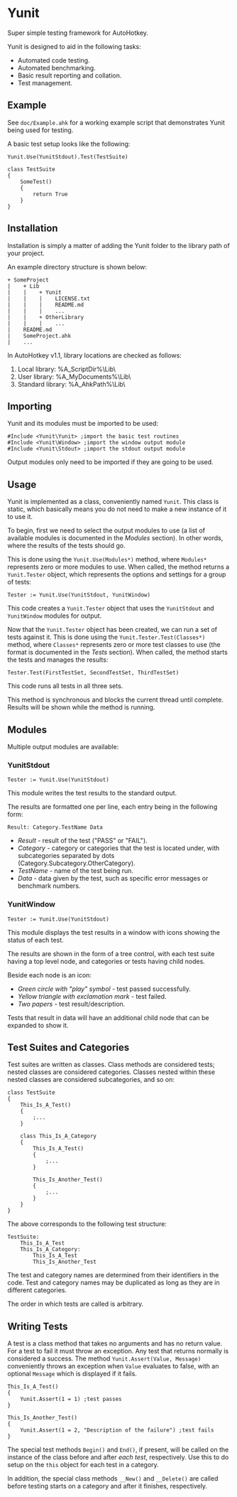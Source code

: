 Yunit
=====
Super simple testing framework for AutoHotkey.

Yunit is designed to aid in the following tasks:

* Automated code testing.
* Automated benchmarking.
* Basic result reporting and collation.
* Test management.

Example
-------
See `doc/Example.ahk` for a working example script that demonstrates Yunit being used for testing.

A basic test setup looks like the following:

    Yunit.Use(YunitStdout).Test(TestSuite)
    
    class TestSuite
    {
        SomeTest()
        {
            return True
        }
    }

Installation
------------
Installation is simply a matter of adding the Yunit folder to the library path of your project.

An example directory structure is shown below:

    + SomeProject
    |    + Lib
    |    |    + Yunit
    |    |    |    LICENSE.txt
    |    |    |    README.md
    |    |    |    ...
    |    |    + OtherLibrary
    |    |    |    ...
    |    README.md
    |    SomeProject.ahk
    |    ...

In AutoHotkey v1.1, library locations are checked as follows:

1. Local library: %A_ScriptDir%\Lib\
2. User library: %A_MyDocuments%\Lib\
3. Standard library: %A_AhkPath%\Lib\

Importing
---------
Yunit and its modules must be imported to be used:

    #Include <Yunit\Yunit> ;import the basic test routines
    #Include <Yunit\Window> ;import the window output module
    #Include <Yunit\Stdout> ;import the stdout output module

Output modules only need to be imported if they are going to be used.

Usage
-----
Yunit is implemented as a class, conveniently named `Yunit`.
This class is static, which basically means you do not need to make a new instance of it to use it.

To begin, first we need to select the output modules to use (a list of available modules is documented in the *Modules* section).
In other words, where the results of the tests should go.

This is done using the `Yunit.Use(Modules*)` method, where `Modules*` represents zero or more modules to use.
When called, the method returns a `Yunit.Tester` object, which represents the options and settings for a group of tests:

    Tester := Yunit.Use(YunitStdout, YunitWindow)

This code creates a `Yunit.Tester` object that uses the `YunitStdout` and `YunitWindow` modules for output.

Now that the `Yunit.Tester` object has been created, we can run a set of tests against it.
This is done using the `Yunit.Tester.Test(Classes*)` method, where `Classes*` represents zero or more test classes to use (the format is documented in the *Tests* section).
When called, the method starts the tests and manages the results:

    Tester.Test(FirstTestSet, SecondTestSet, ThirdTestSet)

This code runs all tests in all three sets.

This method is synchronous and blocks the current thread until complete.
Results will be shown while the method is running.

Modules
-------
Multiple output modules are available:

### YunitStdout

    Tester := Yunit.Use(YunitStdout)

This module writes the test results to the standard output.

The results are formatted one per line, each entry being in the following form:

    Result: Category.TestName Data

* _Result_ - result of the test ("PASS" or "FAIL").
* _Category_ - category or categories that the test is located under, with subcategories separated by dots (Category.Subcategory.OtherCategory).
* _TestName_ - name of the test being run.
* _Data_ - data given by the test, such as specific error messages or benchmark numbers.

### YunitWindow

    Tester := Yunit.Use(YunitStdout)

This module displays the test results in a window with icons showing the status of each test.

The results are shown in the form of a tree control, with each test suite having a top level node, and categories or tests having child nodes.

Beside each node is an icon:

* _Green circle with "play" symbol_ - test passed successfully.
* _Yellow triangle with exclamation mark_ - test failed.
* _Two papers_ - test result/description.

Tests that result in data will have an additional child node that can be expanded to show it.

Test Suites and Categories
--------------------------
Test suites are written as classes. Class methods are considered tests; nested classes are considered categories.
Classes nested within these nested classes are considered subcategories, and so on:

    class TestSuite
    {
        This_Is_A_Test()
        {
            ;...
        }
    
        class This_Is_A_Category
        {
            This_Is_A_Test()
            {
                ;...
            }
            
            This_Is_Another_Test()
            {
                ;...
            }
        }
    }

The above corresponds to the following test structure:

    TestSuite:
        This_Is_A_Test
        This_Is_A_Category:
            This_Is_A_Test
            This_Is_Another_Test

The test and category names are determined from their identifiers in the code. Test and category names may be duplicated as long as they are in different categories.

The order in which tests are called is arbitrary.

Writing Tests
-------------
A test is a class method that takes no arguments and has no return value.
For a test to fail it must throw an exception. 
Any test that returns normally is considered a success. 
The method `Yunit.Assert(Value, Message)` conveniently throws an exception when `Value` evaluates to false, with an optional `Message` which is displayed if it fails.

    This_Is_A_Test()
    {
        Yunit.Assert(1 = 1) ;test passes
    }
    
    This_Is_Another_Test()
    {
        Yunit.Assert(1 = 2, "Description of the failure") ;test fails
    }

The special test methods `Begin()` and `End()`, if present, will be called on the instance of the class before and after _each test_, respectively.
Use this to do setup on the `this` object for each test in a category.

In addition, the special class methods `__New()` and `__Delete()` are called before testing starts on a category and after it finishes, respectively.